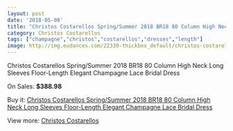 ```yaml
---
layout: post
date: '2018-05-08'
title: "Christos Costarellos Spring/Summer 2018 BR18 80 Column High Neck Long Sleeves Floor-Length Elegant Champagne Lace Bridal Dress"
category: Christos Costarellos
tags: ["champagne","christos","costarellos","dresses","length"]
image: http://img.eudances.com/22339-thickbox_default/christos-costarellos-spring-summer-2018-br18-80-column-high-neck-long-sleeves-floor-length-elegant-champagne-lace-bridal-dress.jpg
---
```

Christos Costarellos Spring/Summer 2018 BR18 80 Column High Neck Long Sleeves Floor-Length Elegant Champagne Lace Bridal Dress

On Sales: **$388.98**
<a href="https://www.eudances.com/en/christos-costarellos/7147-christos-costarellos-spring-summer-2018-br18-80-column-high-neck-long-sleeves-floor-length-elegant-champagne-lace-bridal-dress.html"><amp-img layout="responsive" width="600" height="600" src="//img.eudances.com/22339-thickbox_default/christos-costarellos-spring-summer-2018-br18-80-column-high-neck-long-sleeves-floor-length-elegant-champagne-lace-bridal-dress.jpg" alt="Christos Costarellos Spring/Summer 2018 BR18 80 Column High Neck Long Sleeves Floor-Length Elegant Champagne Lace Bridal Dress 0" /></a>
<a href="https://www.eudances.com/en/christos-costarellos/7147-christos-costarellos-spring-summer-2018-br18-80-column-high-neck-long-sleeves-floor-length-elegant-champagne-lace-bridal-dress.html"><amp-img layout="responsive" width="600" height="600" src="//img.eudances.com/22341-thickbox_default/christos-costarellos-spring-summer-2018-br18-80-column-high-neck-long-sleeves-floor-length-elegant-champagne-lace-bridal-dress.jpg" alt="Christos Costarellos Spring/Summer 2018 BR18 80 Column High Neck Long Sleeves Floor-Length Elegant Champagne Lace Bridal Dress 1" /></a>
<a href="https://www.eudances.com/en/christos-costarellos/7147-christos-costarellos-spring-summer-2018-br18-80-column-high-neck-long-sleeves-floor-length-elegant-champagne-lace-bridal-dress.html"><amp-img layout="responsive" width="600" height="600" src="//img.eudances.com/22340-thickbox_default/christos-costarellos-spring-summer-2018-br18-80-column-high-neck-long-sleeves-floor-length-elegant-champagne-lace-bridal-dress.jpg" alt="Christos Costarellos Spring/Summer 2018 BR18 80 Column High Neck Long Sleeves Floor-Length Elegant Champagne Lace Bridal Dress 2" /></a>

Buy it: [Christos Costarellos Spring/Summer 2018 BR18 80 Column High Neck Long Sleeves Floor-Length Elegant Champagne Lace Bridal Dress](https://www.eudances.com/en/christos-costarellos/7147-christos-costarellos-spring-summer-2018-br18-80-column-high-neck-long-sleeves-floor-length-elegant-champagne-lace-bridal-dress.html "Christos Costarellos Spring/Summer 2018 BR18 80 Column High Neck Long Sleeves Floor-Length Elegant Champagne Lace Bridal Dress")

View more: [Christos Costarellos](https://www.eudances.com/en/108-christos-costarellos "Christos Costarellos")